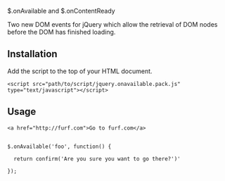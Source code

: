 $.onAvailable and $.onContentReady

Two new DOM events for jQuery which allow the retrieval of DOM nodes before the DOM has finished loading.

Installation
------------

Add the script to the top of your HTML document.

    <script src="path/to/script/jquery.onavailable.pack.js" type="text/javascript"></script>
    
Usage
-----

    <a href="http://furf.com">Go to furf.com</a>


    $.onAvailable('foo', function() {
    
      return confirm('Are you sure you want to go there?')'
          
    });
